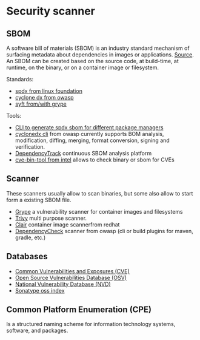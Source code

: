 # Security scanner

## SBOM

A software bill of materials (SBOM) is an industry standard mechanism of surfacing metadata about dependencies in images or applications. [Source](https://paketo.io/docs/concepts/sbom/). An SBOM can be created based on the source code, at build-time, at runtime, on the binary, or on a container image or filesystem.

Standards:

- [spdx from linux foundation](https://spdx.dev/)
- [cyclone dx from owasp](https://cyclonedx.org/)
- [syft from/with grype](https://github.com/anchore/syft)

Tools:

- [CLI to generate spdx sbom for different package managers](https://github.com/opensbom-generator/spdx-sbom-generator)
- [cyclonedx cli](https://github.com/CycloneDX/cyclonedx-cli) from owasp currently supports BOM analysis, modification, diffing, merging, format conversion, signing and verification.
- [DependencyTrack](https://dependencytrack.org/) continuous SBOM analysis platform
- [cve-bin-tool from intel](https://github.com/intel/cve-bin-tool#scanning-an-sbom-file-for-known-vulnerabilities) allows to check binary or sbom for CVEs

## Scanner

These scanners usually allow to scan binaries, but some also allow to start form a existing SBOM file.

- [Grype](https://github.com/anchore/grype) a vulnerability scanner for container images and filesystems
- [Trivy](https://github.com/aquasecurity/trivy) multi purpose scanner.
- [Clair](https://github.com/quay/clair) container image scannerfrom redhat
- [DependencyCheck](https://jeremylong.github.io/DependencyCheck/dependency-check-cli/index.html) scanner from owasp (cli or build plugins for maven, gradle, etc.)


## Databases

- [Common Vulnerabilities and Exposures (CVE)](https://cve.mitre.org/)
- [Open Source Vulnerabilities Database (OSV)](https://osv.dev/)
- [National Vulnerability Database (NVD)](https://nvd.nist.gov/)
- [Sonatype oss index](https://ossindex.sonatype.org/)

## Common Platform Enumeration (CPE) 

Is a structured naming scheme for information technology systems, software, and packages.
